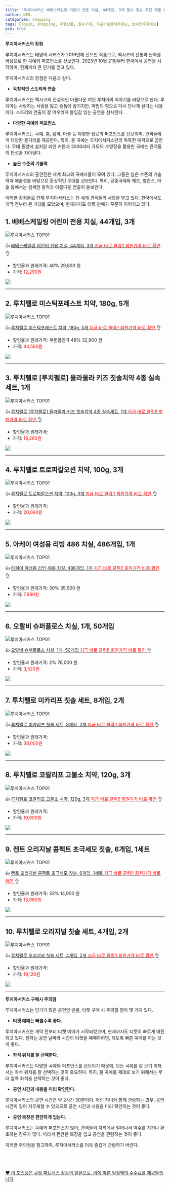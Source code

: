 ```yaml
---
title: "루치아서커스 베베스케일링 어린이 전용 치실, 44개입, 3개 필수 필요 추천 제품 비교 최저 가격 비교 장점 구매 후기 구매평"
author: NEO.
categories: shopping
tags: [Top10, shopping, 유행상품, 필수구매, 지금바로클릭하세요, 놓치면후회해요]
pin: true
---
```

**루치아서커스의 장점**

루치아서커스는 태양의 서커스가 2019년에 선보인 작품으로, 멕시코의 전통과 문화를 바탕으로 한 곡예와 퍼포먼스를 선보인다. 2023년 10월 21일부터 한국에서 공연을 시작하여, 현재까지 큰 인기를 얻고 있다.

루치아서커스의 장점은 다음과 같다.

* **독창적인 스토리와 연출**

루치아서커스는 멕시코의 전설적인 아름다운 여인 루치아의 이야기를 바탕으로 한다. 루치아는 사랑하는 사람을 잃고 슬픔에 잠기지만, 마법의 힘으로 다시 만나게 된다는 내용이다. 스토리와 연출이 잘 어우러져 몰입감 있는 공연을 선사한다.

* **다양한 곡예와 퍼포먼스**

루치아서커스는 곡예, 춤, 음악, 마술 등 다양한 장르의 퍼포먼스를 선보이며, 관객들에게 다양한 볼거리를 제공한다. 특히, 물 곡예는 루치아서커스만의 독특한 매력으로 꼽힌다. 무대 중앙에 설치된 레인 커튼과 3000리터 규모의 수영장을 활용한 곡예는 관객들의 탄성을 자아낸다.

* **높은 수준의 기술력**

루치아서커스의 출연진은 세계 최고의 곡예사들이 모여 있다. 그들은 높은 수준의 기술력과 예술성을 바탕으로 환상적인 무대를 선보인다. 특히, 공중곡예와 체조, 밸런스, 마술 등에서는 섬세한 동작과 아름다운 연출이 돋보인다.

이러한 장점들로 인해 루치아서커스는 전 세계 관객들의 사랑을 받고 있다. 한국에서도 개막 전부터 큰 기대를 모았으며, 현재까지도 티켓 판매가 꾸준히 이어지고 있다.

   

## 1. 베베스케일링 어린이 전용 치실, 44개입, 3개

![루치아서커스 TOP01](https://thumbnail8.coupangcdn.com/thumbnails/remote/490x490ex/image/retail/images/2019/01/30/19/4/dd275cce-b0f4-4c2b-8be3-7351511e433d.jpg)


👍 [베베스케일링 어린이 전용 치실, 44개입, 3개 <font color=red> 지금 바로 클릭!! 회원가격 바로 확인 </font> ](https://link.coupang.com/re/AFFSDP?lptag=AF3617701&subid=GithubCoopas&pageKey=1275366&traceid=V0-153&itemId=753135917&vendorItemId=4348424791) 👌 


- 할인율과 원래가격: 40%  29,800   원
- 가격: <span style='color:red'>12,290원</span>

[![](/discount_price.png)](https://link.coupang.com/re/AFFSDP?lptag=AF3617701&subid=GithubCoopas&pageKey=1275366&traceid=V0-153&itemId=753135917&vendorItemId=4348424791)

---


   

## 2. 루치펠로 미스틱포레스트 치약, 180g, 5개

![루치아서커스 TOP01](https://thumbnail8.coupangcdn.com/thumbnails/remote/490x490ex/image/retail/images/a70c33ba-dd39-4e6a-925e-60914fa5b4975128545095378207222.png)


👍 [루치펠로 미스틱포레스트 치약, 180g, 5개 <font color=red> 지금 바로 클릭!! 회원가격 바로 확인 </font> ](https://link.coupang.com/re/AFFSDP?lptag=AF3617701&subid=GithubCoopas&pageKey=1384067407&traceid=V0-153&itemId=18038234410&vendorItemId=85192611632) 👌 


- 할인율과 원래가격: 쿠폰할인가 48%  32,900   원
- 가격: <span style='color:red'>44,560원</span>

[![](/discount_price.png)](https://link.coupang.com/re/AFFSDP?lptag=AF3617701&subid=GithubCoopas&pageKey=1384067407&traceid=V0-153&itemId=18038234410&vendorItemId=85192611632)

---


   

## 3. 루치펠로 [루치펠로] 울라울라 키즈 칫솔치약 4종 실속세트, 1개

![루치아서커스 TOP01](https://thumbnail6.coupangcdn.com/thumbnails/remote/490x490ex/image/vendor_inventory/ed5c/c003903af77d200c72fef0d5d9b1caffb008abf44f35a86ad449a29274d0.jpg)


👍 [루치펠로 [루치펠로] 울라울라 키즈 칫솔치약 4종 실속세트, 1개 <font color=red> 지금 바로 클릭!! 회원가격 바로 확인 </font> ](https://link.coupang.com/re/AFFSDP?lptag=AF3617701&subid=GithubCoopas&pageKey=7520603538&traceid=V0-153&itemId=19724157911&vendorItemId=71600294271) 👌 


- 할인율과 원래가격: 
- 가격: <span style='color:red'>18,260원</span>

[![](/discount_price.png)](https://link.coupang.com/re/AFFSDP?lptag=AF3617701&subid=GithubCoopas&pageKey=7520603538&traceid=V0-153&itemId=19724157911&vendorItemId=71600294271)

---


   

## 4. 루치펠로 트로피칼오션 치약, 100g, 3개

![루치아서커스 TOP01](https://thumbnail6.coupangcdn.com/thumbnails/remote/490x490ex/image/vendor_inventory/2939/895a6a191380f3b23ed4d00e50f3477490e81d7d71086fcff1b427321164.jpg)


👍 [루치펠로 트로피칼오션 치약, 100g, 3개 <font color=red> 지금 바로 클릭!! 회원가격 바로 확인 </font> ](https://link.coupang.com/re/AFFSDP?lptag=AF3617701&subid=GithubCoopas&pageKey=1217613260&traceid=V0-153&itemId=18011372136&vendorItemId=80554276312) 👌 


- 할인율과 원래가격: 
- 가격: <span style='color:red'>20,090원</span>

[![](/discount_price.png)](https://link.coupang.com/re/AFFSDP?lptag=AF3617701&subid=GithubCoopas&pageKey=1217613260&traceid=V0-153&itemId=18011372136&vendorItemId=80554276312)

---


   

## 5. 아케이 여성용 리빙 486 치실, 486개입, 1개

![루치아서커스 TOP01](https://thumbnail10.coupangcdn.com/thumbnails/remote/490x490ex/image/retail/images/2023/08/21/17/7/502f7d0f-b54c-4376-a387-8193ed22f5da.jpg)


👍 [아케이 여성용 리빙 486 치실, 486개입, 1개 <font color=red> 지금 바로 클릭!! 회원가격 바로 확인 </font> ](https://link.coupang.com/re/AFFSDP?lptag=AF3617701&subid=GithubCoopas&pageKey=7544601220&traceid=V0-153&itemId=19841180208&vendorItemId=86942703938) 👌 


- 할인율과 원래가격: 30%  35,900   원
- 가격: <span style='color:red'>7,980원</span>

[![](/discount_price.png)](https://link.coupang.com/re/AFFSDP?lptag=AF3617701&subid=GithubCoopas&pageKey=7544601220&traceid=V0-153&itemId=19841180208&vendorItemId=86942703938)

---


   

## 6. 오랄비 슈퍼플로스 치실, 1개, 50개입

![루치아서커스 TOP01](https://thumbnail9.coupangcdn.com/thumbnails/remote/490x490ex/image/product/image/vendoritem/2019/07/29/3000199741/afd1310c-5c9a-46a4-b653-66da6088d534.jpg)


👍 [오랄비 슈퍼플로스 치실, 1개, 50개입 <font color=red> 지금 바로 클릭!! 회원가격 바로 확인 </font> ](https://link.coupang.com/re/AFFSDP?lptag=AF3617701&subid=GithubCoopas&pageKey=335555246&traceid=V0-153&itemId=1070654020&vendorItemId=3000199741) 👌 


- 할인율과 원래가격: 2%  78,000   원
- 가격: <span style='color:red'>3,520원</span>

[![](/discount_price.png)](https://link.coupang.com/re/AFFSDP?lptag=AF3617701&subid=GithubCoopas&pageKey=335555246&traceid=V0-153&itemId=1070654020&vendorItemId=3000199741)

---


   

## 7. 루치펠로 미카리프 칫솔 세트, 8개입, 2개

![루치아서커스 TOP01](https://thumbnail7.coupangcdn.com/thumbnails/remote/490x490ex/image/retail/images/90a0703d-23a4-4389-9486-91f3fc56fd3e1313279094092766358.png)


👍 [루치펠로 미카리프 칫솔 세트, 8개입, 2개 <font color=red> 지금 바로 클릭!! 회원가격 바로 확인 </font> ](https://link.coupang.com/re/AFFSDP?lptag=AF3617701&subid=GithubCoopas&pageKey=5842309771&traceid=V0-153&itemId=18038085271&vendorItemId=85192466749) 👌 


- 할인율과 원래가격: 
- 가격: <span style='color:red'>38,000원</span>

[![](/discount_price.png)](https://link.coupang.com/re/AFFSDP?lptag=AF3617701&subid=GithubCoopas&pageKey=5842309771&traceid=V0-153&itemId=18038085271&vendorItemId=85192466749)

---


   

## 8. 루치펠로 코랄리프 고불소 치약, 120g, 3개

![루치아서커스 TOP01](https://thumbnail7.coupangcdn.com/thumbnails/remote/490x490ex/image/retail/images/2023/07/05/9/9/90c0bb36-bef5-42a1-81ac-95f7215913bd.jpg)


👍 [루치펠로 코랄리프 고불소 치약, 120g, 3개 <font color=red> 지금 바로 클릭!! 회원가격 바로 확인 </font> ](https://link.coupang.com/re/AFFSDP?lptag=AF3617701&subid=GithubCoopas&pageKey=7444617417&traceid=V0-153&itemId=19367088807&vendorItemId=86479986354) 👌 


- 할인율과 원래가격: 
- 가격: <span style='color:red'>19,900원</span>

[![](/discount_price.png)](https://link.coupang.com/re/AFFSDP?lptag=AF3617701&subid=GithubCoopas&pageKey=7444617417&traceid=V0-153&itemId=19367088807&vendorItemId=86479986354)

---


   

## 9. 켄트 오리지날 콤팩트 초극세모 칫솔, 6개입, 1세트

![루치아서커스 TOP01](https://thumbnail9.coupangcdn.com/thumbnails/remote/490x490ex/image/retail/images/1144074125392817-dffa427a-44eb-44b9-9acc-2883a372badb.jpg)


👍 [켄트 오리지날 콤팩트 초극세모 칫솔, 6개입, 1세트 <font color=red> 지금 바로 클릭!! 회원가격 바로 확인 </font> ](https://link.coupang.com/re/AFFSDP?lptag=AF3617701&subid=GithubCoopas&pageKey=6536799334&traceid=V0-153&itemId=188302982&vendorItemId=3447851760) 👌 


- 할인율과 원래가격: 33%  14,900   원
- 가격: <span style='color:red'>13,960원</span>

[![](/discount_price.png)](https://link.coupang.com/re/AFFSDP?lptag=AF3617701&subid=GithubCoopas&pageKey=6536799334&traceid=V0-153&itemId=188302982&vendorItemId=3447851760)

---


   

## 10. 루치펠로 오리지널 칫솔 세트, 4개입, 2개

![루치아서커스 TOP01](https://thumbnail6.coupangcdn.com/thumbnails/remote/490x490ex/image/retail/images/4241072938218929-12df02d5-587a-47c1-a007-eb76a8c9901d.jpg)


👍 [루치펠로 오리지널 칫솔 세트, 4개입, 2개 <font color=red> 지금 바로 클릭!! 회원가격 바로 확인 </font> ](https://link.coupang.com/re/AFFSDP?lptag=AF3617701&subid=GithubCoopas&pageKey=5838071574&traceid=V0-153&itemId=10123176581&vendorItemId=71473870489) 👌 


- 할인율과 원래가격: 
- 가격: <span style='color:red'>19,120원</span>

[![](/discount_price.png)](https://link.coupang.com/re/AFFSDP?lptag=AF3617701&subid=GithubCoopas&pageKey=5838071574&traceid=V0-153&itemId=10123176581&vendorItemId=71473870489)

---
**루치아서커스 구매시 주의점**

루치아서커스는 인기가 많은 공연인 만큼, 티켓 구매 시 주의할 점이 몇 가지 있다.

* **티켓 예매는 빠를수록 좋다.**

루치아서커스는 개막 전부터 티켓 예매가 시작되었으며, 현재까지도 티켓이 빠르게 매진되고 있다. 원하는 공연 날짜와 시간의 티켓을 예매하려면, 되도록 빠른 예매를 하는 것이 좋다.

* **좌석 위치를 잘 선택한다.**

루치아서커스는 다양한 곡예와 퍼포먼스를 선보이기 때문에, 모든 곡예를 잘 보기 위해서는 좌석 위치를 잘 선택하는 것이 중요하다. 특히, 물 곡예를 제대로 보기 위해서는 무대 앞쪽 좌석을 선택하는 것이 좋다.

* **공연 시간과 내용을 미리 확인한다.**

루치아서커스의 공연 시간은 약 2시간 30분이다. 어린 자녀와 함께 관람하는 경우, 공연 시간이 길어 지루해할 수 있으므로 공연 시간과 내용을 미리 확인하는 것이 좋다.

* **공연 복장은 편안하게 입는다.**

루치아서커스는 곡예와 퍼포먼스가 많아, 관객들이 자리에서 일어나서 박수를 치거나 환호하는 경우가 많다. 따라서 편안한 복장을 입고 공연을 관람하는 것이 좋다.

이러한 주의점을 참고하여, 루치아서커스를 더욱 즐겁게 관람하기 바란다.<br><br><br><br><br> [ ❤  이 포스팅은 쿠팡 파트너스 활동의 일환으로, 이에 따른 일정액의 수수료를 제공받습니다](https://link.coupang.com/a/bcEFyh)